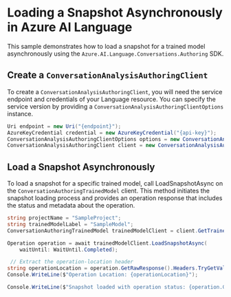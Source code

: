 # Loading a Snapshot Asynchronously in Azure AI Language

This sample demonstrates how to load a snapshot for a trained model asynchronously using the `Azure.AI.Language.Conversations.Authoring` SDK.

## Create a `ConversationAnalysisAuthoringClient`

To create a `ConversationAnalysisAuthoringClient`, you will need the service endpoint and credentials of your Language resource. You can specify the service version by providing a `ConversationAnalysisAuthoringClientOptions` instance.

```C# Snippet:CreateAuthoringClientForSpecificApiVersion
Uri endpoint = new Uri("{endpoint}");
AzureKeyCredential credential = new AzureKeyCredential("{api-key}");
ConversationAnalysisAuthoringClientOptions options = new ConversationAnalysisAuthoringClientOptions(ConversationAnalysisAuthoringClientOptions.ServiceVersion.V2024_11_15_Preview);
ConversationAnalysisAuthoringClient client = new ConversationAnalysisAuthoringClient(endpoint, credential, options);
```

## Load a Snapshot Asynchronously

To load a snapshot for a specific trained model, call LoadSnapshotAsync on the `ConversationAuthoringTrainedModel` client. This method initiates the snapshot loading process and provides an operation response that includes the status and metadata about the operation.

```C# Snippet:Sample10_ConversationsAuthoring_LoadSnapshotAsync
string projectName = "SampleProject";
string trainedModelLabel = "SampleModel";
ConversationAuthoringTrainedModel trainedModelClient = client.GetTrainedModel(projectName, trainedModelLabel);

Operation operation = await trainedModelClient.LoadSnapshotAsync(
    waitUntil: WaitUntil.Completed);

 // Extract the operation-location header
string operationLocation = operation.GetRawResponse().Headers.TryGetValue("operation-location", out string location) ? location : null;
Console.WriteLine($"Operation Location: {operationLocation}");

Console.WriteLine($"Snapshot loaded with operation status: {operation.GetRawResponse().Status}");
```
